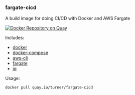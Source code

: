 ### fargate-cicd

A build image for doing CI/CD with Docker and AWS Fargate

[![Docker Repository on Quay](https://quay.io/repository/turner/fargate-cicd/status "Docker Repository on Quay")](https://quay.io/repository/turner/fargate-cicd)

Includes:

- [docker](https://www.docker.com/)
- [docker-compose](https://docs.docker.com/compose/)
- [aws-cli](https://aws.amazon.com/cli/)
- [fargate](https://github.com/turnerlabs/fargate)
- [jq](https://stedolan.github.io/jq/)

Usage:

```
docker pull quay.io/turner/fargate-cicd
```
